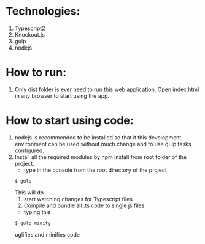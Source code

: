 Technologies:
=============
1. Typescript2
2. Knockout.js
3. gulp
4. nodejs

How to run:
===========
1. Only dist folder is ever need to run this web application. Open index.html in any browser to start using the app.

How to start using code:
========================
1. nodejs is recommended to be installed so that it this development environment can be used without much change and to use gulp tasks configured.
2. Install all the required modules by npm install from root folder of the project.
    - type in the console from the root directory of the project
    `````````
    $ gulp
    `````````
    This will do 
    1. start watching changes for Typescript files
    2. Compile and bundle all .ts code to single js files
    - typing this 
    `````
    $ gulp minify
    `````
    uglifies and minifies code